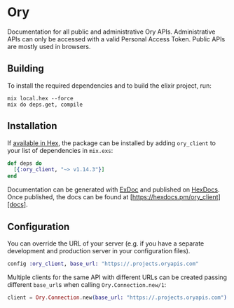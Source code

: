 # Ory

Documentation for all public and administrative Ory APIs. Administrative APIs can only be accessed with a valid Personal Access Token. Public APIs are mostly used in browsers. 

## Building

To install the required dependencies and to build the elixir project, run:

```console
mix local.hex --force
mix do deps.get, compile
```

## Installation

If [available in Hex][], the package can be installed by adding `ory_client` to
your list of dependencies in `mix.exs`:

```elixir
def deps do
  [{:ory_client, "~> v1.14.3"}]
end
```

Documentation can be generated with [ExDoc][] and published on [HexDocs][]. Once published, the docs can be found at
[https://hexdocs.pm/ory_client][docs].

## Configuration

You can override the URL of your server (e.g. if you have a separate development and production server in your
configuration files).

```elixir
config :ory_client, base_url: "https://.projects.oryapis.com"
```

Multiple clients for the same API with different URLs can be created passing different `base_url`s when calling
`Ory.Connection.new/1`:

```elixir
client = Ory.Connection.new(base_url: "https://.projects.oryapis.com")
```

[exdoc]: https://github.com/elixir-lang/ex_doc
[hexdocs]: https://hexdocs.pm
[available in hex]: https://hex.pm/docs/publish
[docs]: https://hexdocs.pm/ory_client
